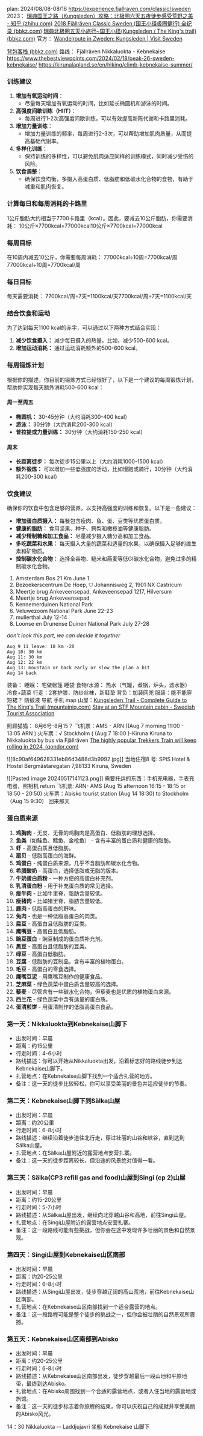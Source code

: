 plan: 2024/08/08-08/16
https://experience.fjallraven.com/classic/sweden
2023： [瑞典国王之路（Kungsleden）攻略：北极圈六天五夜徒步感受荒野之美 - 知乎 (zhihu.com)](https://zhuanlan.zhihu.com/p/647151266)
[2018 Fjällräven Classic Sweden (国王小径极圈健行) 全纪录 (bbkz.com)](https://www.bbkz.com/forum/showthread.php?t=10189001)
[瑞典北极圈五天小旅行~国王小径(Kungsleden / The King's trail) (bbkz.com)](https://www.bbkz.com/forum/showthread.php?t=10539927)
官方： [Wandelroute in Zweden: Kungsleden | Visit Sweden](https://visitsweden.nl/te-doen/natuur-buitenleven/wandelen/kungsleden-de-koningsroute-het-noorden/)

[背包客栈 (bbkz.com)](https://www.bbkz.com/forum/?s=3790bdaee8d5da28f3e7a2d4241e9a97)
路线： Fjällräven Nikkaluokta - 
Kebnekaise
https://www.thebestviewpoints.com/2024/02/18/peak-26-sweden-kebnekaise/
https://kirunalapland.se/en/hiking/climb-kebnekaise-summer/

### 训练建议

1. **增加有氧运动时间**：
    - 尽量每天增加有氧运动的时间，比如延长椭圆机和游泳的时间。
2. **高强度间歇训练（HIIT）**：
    - 每周进行1-2次高强度间歇训练，可以有效提高新陈代谢和卡路里消耗。
3. **增加力量训练**：
    - 增加力量训练的频率，每周进行2-3次，可以帮助增加肌肉质量，从而提高基础代谢率。
4. **多样化训练**：
    - 保持训练的多样性，可以避免肌肉适应同样的训练模式，同时减少受伤的风险。
5. **饮食调整**：
    - 确保饮食均衡，多摄入高蛋白质、低脂肪和低碳水化合物的食物，有助于减重和肌肉恢复。

### 计算每日和每周消耗的卡路里

1公斤脂肪大约相当于7700卡路里（kcal）。因此，要减去10公斤脂肪，你需要消耗： 10公斤×7700kcal=77000kcal10公斤×7700kcal=77000kcal

### 每周目标
在10周内减去10公斤，你需要每周消耗： 77000kcal÷10周=7700kcal/周77000kcal÷10周=7700kcal/周
### 每日目标
每天需要消耗： 7700kcal/周÷7天=1100kcal/天7700kcal/周÷7天=1100kcal/天
### 结合饮食和运动
为了达到每天1100 kcal的赤字，可以通过以下两种方式结合实现：
1. **减少饮食摄入：** 减少每日摄入的热量。比如，减少500-600 kcal。
2. **增加运动消耗：** 通过运动消耗额外的500-600 kcal。
### 每周锻炼计划

根据你的描述，你目前的锻炼方式已经很好了，以下是一个建议的每周锻炼计划，帮助你实现每天额外消耗500-600 kcal：

#### 周一至周五

- **椭圆机：** 30-45分钟（大约消耗300-400 kcal）
- **游泳：** 30分钟（大约消耗200-300 kcal）
- **普拉提或力量训练：** 30分钟（大约消耗150-250 kcal）
#### 周末
- **长距离徒步：** 每次徒步15公里以上（大约消耗1000-1500 kcal）
- **额外锻炼：** 可以增加一些低强度的活动，比如慢跑或骑行，30分钟（大约消耗200-300 kcal）
### 饮食建议
确保你的饮食中包含足够的营养，以支持高强度的训练和恢复。以下是一些建议：
- **增加蛋白质摄入：** 每餐包含瘦肉、鱼、蛋、豆类等优质蛋白质。
- **健康的脂肪：** 食用坚果、种子、鳄梨和橄榄油等健康脂肪。
- **减少精制糖和加工食品：** 尽量减少摄入糖分高和加工食品。
- **多吃蔬菜和水果：** 每天摄入大量的蔬菜和适量的水果，以确保摄入足够的维生素和矿物质。
- **控制碳水化合物：** 选择全谷物、糙米和燕麦等低GI碳水化合物，避免过多的精制碳水化合物。

1. Amsterdam Bos 21 Km June 1 
2. Bezoekerscentrum De Hoep, ⛉ Johannisweg 2, 1901 NX Castricum 
3. Meertje brug Ankeveensepad, Ankeveensepad 1217, Hilversum 
4. Meertje brug Ankeveensepad 
5. Kennemerduinen National Park 
6. Veluwezoom National Park June 22-23 
7. mullerthal July 12-14 
8. Loonse en Drunense Duinen National Park July 27-28 

*don't look this part, we can decide it together* 

```ad-info
Aug 9 11 leave: 18 km -20
Aug 10: 30 km
Aug 11: 30 km
Aug 12: 22 km
Aug 13: mountain or back early or slow the plan a bit
Aug 14 back
```

装备：
	睡眠：
		宅做帐篷
		睡袋
	食物/水源：
		热水（气罐，煮锅，炉头，滤水器）
	冷食+蔬菜
	行走：2套护膝，防纱丝袜，新鞋垫
	背负：加装网兜
	服装：能不能穿短裙？
		防蚊液
	导航
	手机
	map
山屋：[Kungsleden Trail - Complete Guide to The King's Trail (mountainiq.com)](https://www.mountainiq.com/guides/hikes-in-europe/kungsleden-trail/)
[Stay at an STF Mountain cabin - Swedish Tourist Association](https://www.swedishtouristassociation.com/our-accommodation-types/stay-stf-mountain-cabin/)

照顾猫猫： 8月6号-8月15？
飞机票：AMS - ARN ((Aug 7 morning 11:00 - 13:05 ARN )
火车票：√ Stockholm ( (Aug 7 18:00 )-Kiruna   Kiruna to Nikkaluokta by bus via Fjällräven
[The highly popular Trekkers Train will keep rolling in 2024  (qondor.com)](https://provisittravel.qondor.com/ParticipantWeb/Registration/15208)

![[8c90af649628331eb86d3488d3b9992.jpg]]
当地住宿8 号: SPiS Hotel & Hostel  Bergmästaregatan 7,98133 Kiruna, Sweden

![[Pasted image 20240517141123.png]]
需要托运的东西：手机充电器，手表充电器，照相机
return
飞机票: ARN- AMS (Aug 15 afternoon 16:15 - 18:15 or 18:50 - 20:50)
火车票：Abisko tourist station (Aug 14 18:30) to Stockholm （Aug 15 9:30）
 回来那天 


### 蛋白质来源

1. **鸡胸肉** - 无皮、无骨的鸡胸肉是高蛋白、低脂肪的理想选择。
3. **鱼类**（如鲑鱼、鳕鱼、金枪鱼） - 含有丰富的蛋白质和健康的脂肪。
4. **虾** - 高蛋白质且低脂肪。
6. **扇贝** - 低脂高蛋白的海鲜。
7. **鸡蛋白** - 纯蛋白质来源，几乎不含脂肪和碳水化合物。
8. **希腊酸奶** - 高蛋白，选择低脂或无脂的版本。
10. **牛奶蛋白质粉** - 一种方便的高蛋白补充剂。
11. **乳清蛋白粉** - 用于补充蛋白质的常见选择。
12. **瘦牛肉** - 比如牛里脊，脂肪含量较低。
13. **瘦猪肉** - 比如猪里脊，脂肪含量较低。
14. **鹿肉** - 低脂高蛋白的野味。
15. **兔肉** - 也是一种低脂高蛋白的肉类。
16. **扁豆** - 高蛋白且低脂肪的豆类。
17. **鹰嘴豆** - 高蛋白且低脂肪。
18. **豌豆蛋白** - 豌豆制成的蛋白质补充剂。
19. **黑豆** - 高蛋白且低脂肪的豆类。
20. **绿豆** - 高蛋白低脂肪。
21. **豆腐** - 低脂肪的豆制品，含有丰富的植物蛋白。
22. **毛豆** - 高蛋白的零食选择。
23. **鹰嘴豆泥** - 用鹰嘴豆制作的健康食品。
24. **芝麻菜** - 绿色蔬菜中蛋白质含量较高的选择。
25. **藜麦** - 尽管含有一些碳水化合物，但藜麦也是优质的植物蛋白来源。
26. **西兰花** - 绿色蔬菜中含有适量的蛋白质。
29. **蛋清煎饼** - 用蛋清制作的低脂高蛋白食品。

### 第一天：Nikkaluokta到Kebnekaise山脚下

- 出发时间：早晨
- 距离：约15公里
- 行走时间：4-6小时
- 路线描述：你可以开始从Nikkaluokta出发，沿着标志好的路线徒步到达Kebnekaise山脚下。
- 扎营地点：在Kebnekaise山脚下找到一个适合扎营的地方。
- 备注：这一天的徒步比较轻松，你可以享受美丽的景色并适应徒步的节奏。

### 第二天：Kebnekaise山脚下到Sälka山屋

- 出发时间：早晨
- 距离：约20公里
- 行走时间：6-8小时
- 路线描述：继续沿着徒步道往北行走，穿过壮丽的山谷和峡谷，直到达到Sälka山屋。
- 扎营地点：在Sälka山屋附近的露营地点安营扎寨。
- 备注：这一天的徒步距离较长，但沿途的风景绝对值得一看。

### 第三天：Sälka(CP3 refill gas and food)山屋到Singi (cp 2)山屋

- 出发时间：早晨
- 距离：约15-20公里
- 行走时间：5-7小时
- 路线描述：从Sälka山屋出发，继续向北穿越山谷和高地，前往Singi山屋。
- 扎营地点：在Singi山屋附近的露营地点安营扎寨。
- 备注：这一段路线可能有些挑战，但你会在途中发现许多壮丽的景色和自然景观。


### 第四天：Singi山屋到Kebnekaise山区南部

- 出发时间：早晨
- 距离：约20-25公里
- 行走时间：6-8小时
- 路线描述：从Singi山屋出发，徒步穿越辽阔的高山荒地，前往Kebnekaise山区南部。
- 扎营地点：在Kebnekaise山区南部找到一个适合露营的地点。
- 备注：这一段路程可能是整个徒步的挑战之一，但你会被壮丽的自然景观所震撼。

### 第五天：Kebnekaise山区南部到Abisko

- 出发时间：早晨
- 距离：约20-25公里
- 行走时间：6-8小时
- 路线描述：从Kebnekaise山区南部出发，徒步穿越最后一段山地和平原地带，最终到达Abisko。
- 扎营地点：在Abisko周围找到一个合适的露营地点，或者入住当地的露营地或旅馆。
- 备注：这一天的徒步标志着你旅程的结束，你可以庆祝自己的成就并享受美丽的Abisko风光。

14：30 Nikkaluokta -- Laddjujavri 坐船
Kebnekaise 山脚下

